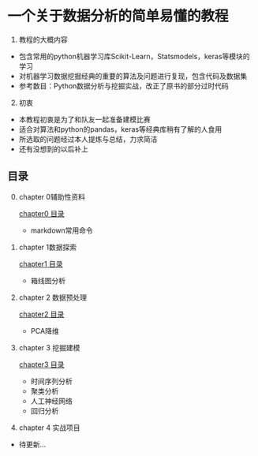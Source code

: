 # 一个关于数据分析的简单易懂的教程

1. 教程的大概内容

- 包含常用的python机器学习库Scikit-Learn，Statsmodels，keras等模块的学习
- 对机器学习数据挖掘经典的重要的算法及问题进行复现，包含代码及数据集
- 参考数目：Python数据分析与挖掘实战，改正了原书的部分过时代码

2. 初衷

- 本教程初衷是为了和队友一起准备建模比赛
- 适合对算法和python的pandas，keras等经典库稍有了解的人食用
- 所选取的问题经过本人提炼与总结，力求简洁
- 还有没想到的以后补上

## 目录

0. chapter 0辅助性资料

      [chapter0 目录](https://github.com/hj24/Data-analysis-tutorial/tree/master/chapter0)

      - markdown常用命令

1. chapter 1数据探索

   [chapter1 目录](https://github.com/hj24/Data-analysis-tutorial/tree/master/chapter1)

   - 箱线图分析

2. chapter 2 数据预处理

   [chapter2 目录](https://github.com/hj24/Data-analysis-tutorial/tree/master/chapter2)

   - PCA降维

3. chapter 3 挖掘建模

   [chapter3 目录](https://github.com/hj24/Data-analysis-tutorial/tree/master/chapter3)

   - 时间序列分析
   - 聚类分析
   - 人工神经网络
   - 回归分析

4. chapter 4 实战项目

- 待更新...

